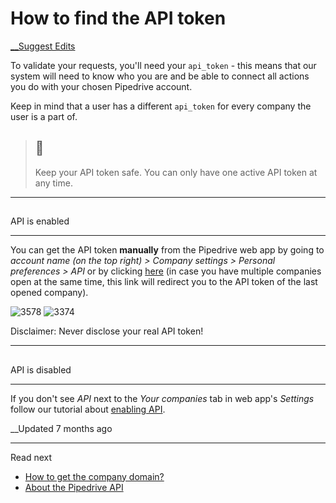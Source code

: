 # How to find the API token

[ __Suggest Edits](/edit/how-to-find-the-api-token)

To validate your requests, you'll need your `api_token` \- this means that our system will need to know who you are and be able to connect all actions you do with your chosen Pipedrive account. 

Keep in mind that a user has a different `api_token` for every company the user is a part of. 

> ## 🚧
> 
> Keep your API token safe. You can only have one active API token at any time.

  


* * *

## 

API is enabled

[](#api-is-enabled)

* * *

You can get the API token **manually** from the Pipedrive web app by going to _account name (on the top right) > Company settings > Personal preferences > API_ or by clicking [here](https://app.pipedrive.com/settings/api) (in case you have multiple companies open at the same time, this link will redirect you to the API token of the last opened company).

![3578](https://files.readme.io/de2a715-Company_settings.png) ![3374](https://files.readme.io/92d23a9-Settings_-_API_token.png)

Disclaimer: Never disclose your real API token!

  


* * *

## 

API is disabled

[](#api-is-disabled)

* * *

If you don't see _API_ next to the _Your companies_ tab in web app's _Settings_ follow our tutorial about [enabling API](/docs/enabling-api-for-company-users).  
  


__Updated 7 months ago

* * *

Read next

  * [How to get the company domain?](/docs/how-to-get-the-company-domain)
  * [About the Pipedrive API](/docs/core-api-concepts-about-pipedrive-api)


